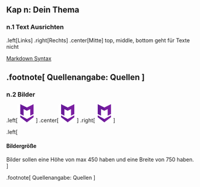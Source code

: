## Kap n: Dein Thema

### n.1 Text Ausrichten
.left[Links] 
.right[Rechts] 
.center[Mitte]
top, middle, bottom geht für Texte nicht

[Markdown Syntax](https://github.com/gnab/remark/wiki/Markdown) 

.footnote[
	Quellenangabe: Quellen
]
---

### n.2 Bilder

.left[![alt text](https://github.com/adam-p/markdown-here/raw/master/src/common/images/icon48.png "Logo Title Text 1")]
.center[![alt text](https://github.com/adam-p/markdown-here/raw/master/src/common/images/icon48.png "Logo Title Text 1")]
.right[![alt text](https://github.com/adam-p/markdown-here/raw/master/src/common/images/icon48.png "Logo Title Text 1")]

.left[
#### Bildergröße
Bilder sollen eine Höhe von max 450 haben
und eine Breite von 750 haben.
]

.footnote[
	Quellenangabe: Quellen
]
